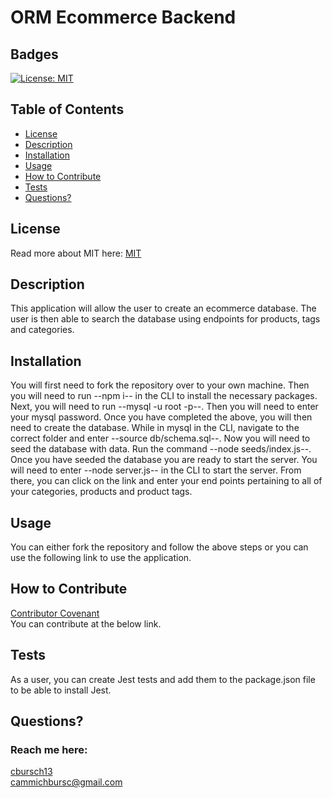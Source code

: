 # ORM Ecommerce Backend
  ## Badges
  [![License: MIT](https://img.shields.io/badge/License-MIT-yellow.svg)](https://opensource.org/licenses/MIT)

  ## Table of Contents
  * [License](#license)
  * [Description](#description)
  * [Installation](#installation)
  * [Usage](#usage)
  * [How to Contribute](#how-to-contribute)
  * [Tests](#tests)
  * [Questions?](#questions)

  ## License
  Read more about MIT here:
  [MIT](https://opensource.org/licenses/MIT)

  ## Description
  This application will allow the user to create an ecommerce database. The user is then able to search   the database using endpoints for products, tags and categories.

  ## Installation
  You will first need to fork the repository over to your own machine. Then you will need to run --npm i-- in the CLI to install the necessary packages. Next, you will need to run --mysql -u root -p--. Then you will need to enter your mysql password. Once you have completed the above, you will then need to create the database. While in mysql in the CLI, navigate to the correct folder and enter --source db/schema.sql--. Now you will need to seed the database with data. Run the command --node seeds/index.js--. Once you have seeded the database you are ready to start the server. You will need to enter --node server.js-- in the CLI to start the server. From there, you can click on the link and enter your end points pertaining to all of your categories, products and product tags.

  ## Usage
  You can either fork the repository and follow the above steps or you can use the following link to use the application.

  ## How to Contribute
  [Contributor Covenant](https://www.contributor-covenant.org/)  
  You can contribute at the below link.

  ## Tests
  As a user, you can create Jest tests and add them to the package.json file to be able to install Jest.

  ## Questions?
  ### Reach me here: 
  [cbursch13](https://github.com/cbursch13)  
  cammichbursc@gmail.com